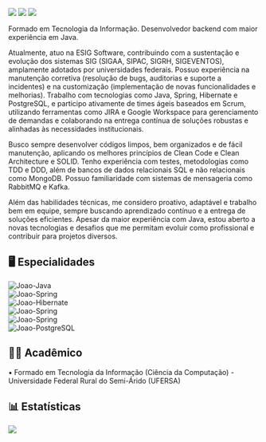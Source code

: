 <a href = "mailto:joaogdantasdev@hotmail.com"><img src="https://img.shields.io/badge/Microsoft_Outlook-0078D4?style=for-the-badge&logo=microsoft-outlook&logoColor=white" target="_blank"></a>
  <a href="https://wa.me/5584981345151" target="_blank"><img src="https://img.shields.io/badge/WhatsApp-25D366?style=for-the-badge&logo=whatsapp&logoColor=white" target="_blank"></a>
  <a href="https://www.linkedin.com/in/joaogdantas" target="_blank"><img src="https://img.shields.io/badge/LinkedIn-0077B5?style=for-the-badge&logo=linkedin&logoColor=white" target="_blank"></a>
  
Formado em Tecnologia da Informação. Desenvolvedor backend com maior experiência em Java.

Atualmente, atuo na ESIG Software, contribuindo com a sustentação e evolução dos sistemas SIG (SIGAA, SIPAC, SIGRH, SIGEVENTOS), amplamente adotados por universidades federais. Possuo experiência na manutenção corretiva (resolução de bugs, auditorias e suporte a incidentes) e na customização (implementação de novas funcionalidades e melhorias). Trabalho com tecnologias como Java, Spring, Hibernate e PostgreSQL, e participo ativamente de times ágeis baseados em Scrum,  utilizando ferramentas como JIRA e Google Workspace para gerenciamento de demandas e colaborando na entrega contínua de soluções robustas e alinhadas às necessidades institucionais.

Busco sempre desenvolver códigos limpos, bem organizados e de fácil manutenção, aplicando os melhores princípios de Clean Code e Clean Architecture e SOLID. Tenho experiência com testes, metodologias como TDD e DDD, além de bancos de dados relacionais SQL e não relacionais como MongoDB. Possuo familiaridade com sistemas de mensageria como RabbitMQ e Kafka.

Além das habilidades técnicas, me considero proativo, adaptável e trabalho bem em equipe, sempre buscando aprendizado contínuo e a entrega de soluções eficientes. Apesar da maior experiência com Java, estou aberto a novas tecnologias e desafios que me permitam evoluir como profissional e contribuir para projetos diversos.

:desktop_computer: Especialidades <br />
------------------
<img align="center" alt="Joao-Java" src="https://img.shields.io/badge/Java-ED8B00?style=for-the-badge&logo=openjdk&logoColor=white"> <br />
<img align="center" alt="Joao-Spring" src="https://img.shields.io/badge/Spring-6DB33F?style=for-the-badge&logo=spring&logoColor=white"><br />
<img align="center" alt="Joao-Hibernate" src="https://img.shields.io/badge/Hibernate-59666C?style=for-the-badge&logo=Hibernate&logoColor=white"><br />
<img align="center" alt="Joao-Spring" src="https://img.shields.io/badge/Spring-6DB33F?style=for-the-badge&logo=spring&logoColor=white"><br />
<img align="center" alt="Joao-Spring" src="https://img.shields.io/badge/Spring-6DB33F?style=for-the-badge&logo=spring&logoColor=white"><br />
<img align="center" alt="Joao-PostgreSQL" src="https://img.shields.io/badge/postgresql-0064a5?style=for-the-badge&logo=postgresql&logoColor=white"><br />

:man_student: Acadêmico <br />
------------------
:black_small_square: Formado em Tecnologia da Informação (Ciência da Computação) - Universidade Federal Rural do Semi-Árido (UFERSA) <br />

:bar_chart: Estatísticas <br />
------------------
<img align="center" src="https://github-readme-stats.vercel.app/api/top-langs/?username=joaogdantas&theme=dracula"/>
